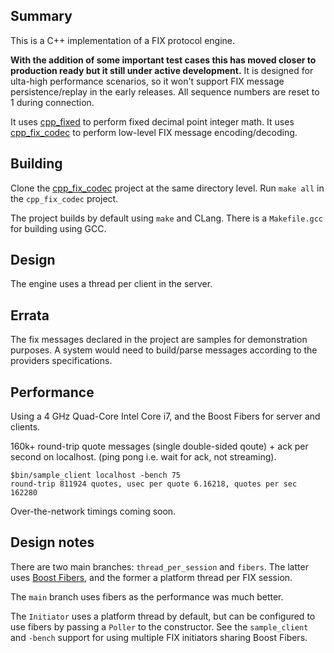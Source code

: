 ## Summary

This is a C++ implementation of a FIX protocol engine.

**With the addition of some important test cases this has moved closer to production ready but it still under active development.** It is designed for ulta-high performance scenarios,
so it won't support FIX message persistence/replay in the early releases. All sequence numbers are reset to
1 during connection.

It uses [cpp_fixed](https://github.com/robaho/cpp_fixed) to perform fixed decimal point integer math.
It uses [cpp_fix_codec](https://github.com/robaho/cpp_fix_codec) to perform low-level FIX message encoding/decoding.

## Building

Clone the [cpp_fix_codec](https://github.com/robaho/cpp_fix_codec) project at the same directory level. Run `make all` in the `cpp_fix_codec` project.

The project builds by default using `make` and CLang. There is a `Makefile.gcc` for building using GCC.

## Design

The engine uses a thread per client in the server.

## Errata

The fix messages declared in the project are samples for demonstration purposes. A system would need to build/parse messages according to the providers specifications.

## Performance

Using a 4 GHz Quad-Core Intel Core i7, and the Boost Fibers for server and clients.

160k+ round-trip quote messages (single double-sided qoute) + ack per second on localhost. (ping pong i.e. wait for ack, not streaming).

```
$bin/sample_client localhost -bench 75
round-trip 811924 quotes, usec per quote 6.16218, quotes per sec 162280
```

Over-the-network timings coming soon.

## Design notes

There are two main branches: `thread_per_session` and `fibers`. The latter uses [Boost Fibers](https://live.boost.org/doc/libs/1_87_0/libs/fiber/doc/html/fiber/fiber_mgmt.html), and the former a platform thread per FIX session.

The `main` branch uses fibers as the performance was much better.

The `Initiator` uses a platform thread by default, but can be configured to use fibers by passing a `Poller` to the constructor. See the `sample_client` and `-bench` support for using multiple FIX initiators sharing Boost Fibers.
